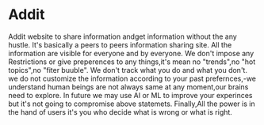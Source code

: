 # Addit

Addit website to share information andget information without the any hustle.
It's basically a peers to peers information sharing site.
All the information are visible for everyone and by everyone.
We don't impose any Restrictions or give preperences to any things,it's mean no "trends",no "hot topics",no "fiter buuble".
We don't track what you do and what you don't.
we do not customize the information according to your past prefernces,-we understand human beings are not always same at any moment,our brains need to explore.
In future we may use AI or ML to improve your experinces but it's not going to compromise above statemets.
Finally,All the power is in the hand of users it's you who decide what is wrong or what is right.


#
